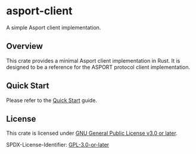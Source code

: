 # asport-client

A simple Asport client implementation.

## Overview

This crate provides a minimal Asport client implementation in Rust. It is designed to be a reference for the ASPORT protocol client implementation.

## Quick Start

Please refer to the [Quick Start](https://github.com/AkinoKaede/asport/blob/main/QUICK_START.md) guide.

## License
This crate is licensed under [GNU General Public License v3.0 or later](https://github.com/AkinoKaede/asport/blob/main/LICENSE).

SPDX-License-Identifier: [GPL-3.0-or-later](https://spdx.org/licenses/GPL-3.0-or-later.html)